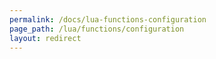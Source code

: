 ```yaml
---
permalink: /docs/lua-functions-configuration
page_path: /lua/functions/configuration
layout: redirect
---
```

